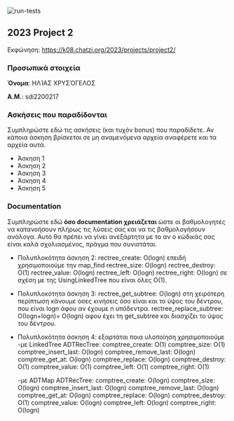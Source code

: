 ![run-tests](../../workflows/run-tests/badge.svg)

## 2023 Project 2

Εκφώνηση: https://k08.chatzi.org/2023/projects/project2/


### Προσωπικά στοιχεία

__Όνομα__: ΗΛΊΑΣ ΧΡΥΣΌΓΕΛΟΣ

__Α.Μ.__: sdi2200217

### Ασκήσεις που παραδίδονται

Συμπληρώστε εδώ τις ασκήσεις (και τυχόν bonus) που παραδίδετε. Αν κάποια άσκηση
βρίσκεται σε μη αναμενόμενα αρχεία αναφέρετε και τα αρχεία αυτά.

- Άσκηση 1
- Άσκηση 2 
- Άσκηση 3
- Άσκηση 4
- Άσκηση 5

### Documentation

Συμπληρώστε εδώ __όσο documentation χρειάζεται__ ώστε οι βαθμολογητές να
κατανοήσουν πλήρως τις λύσεις σας και να τις βαθμολογήσουν ανάλογα. Αυτό θα
πρέπει να γίνει ανεξάρτητα με το αν ο κώδικάς σας είναι καλά σχολιασμένος,
πράγμα που συνιστάται.

- Πολυπλοκότητα άσκηση 2:
    rectree_create: O(logn) επειδή χρησιμοποιούμε την map_find
    rectree_size: O(logn)
    rectree_destroy: O(1)
    rectree_value: O(logn)
    rectree_left: O(logn)
    rectree_right: O(logn)
    σε σχέση με της UsingLinkedTree που είναι όλες Ο(1).

- Πολυπλοκότητα άσκηση 3:
    rectree_get_subtree: O(logn) στη χειρότερη περίπτωση κάνουμε όσες κινήσεις όσο είναι και το ύψος του δέντρου, που είναι logn άφου αν έχουμε n υπόδεντρα.
    rectree_replace_subtree: Ο(logn+logn)= O(logn) αφου έχει τη get_subtree και διασχίζει το ύψος του δέντρου.


- Πολυπλοκότητα άσκηση 4: εξαρτάται ποια υλοποίηση χρησιμοποιούμε
    -με LinkedTree ADTRecTree:
        comptree_create: O(1)
        comptree_size: O(1)
        comptree_insert_last: O(logn)
        comptree_remove_last: O(logn)
        comptree_get_at: O(logn)
        comptree_replace: O(logn)
        comptree_destroy: O(1)
        comptree_value: O(1)
        comptree_left: O(1)
        comptree_right: O(1)
    
    -με ADTMap ADTRecTree:
        comptree_create: O(logn)
        comptree_size: O(logn)
        comptree_insert_last: O(logn)
        comptree_remove_last: O(logn)
        comptree_get_at: O(logn)
        comptree_replace: O(logn)
        comptree_destroy: O(1)
        comptree_value: O(logn)
        comptree_left: O(logn)
        comptree_right: O(logn)




